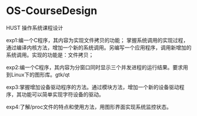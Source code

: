 # OS-CourseDesign

HUST 操作系统课程设计

exp1:编一个C程序，其内容为实现文件拷贝的功能；
     掌握系统调用的实现过程，通过编译内核方法，增加一个新的系统调用。另编写一个应用程序，调用新增加的系统调用。实现的功能是：文件拷贝；

exp2:编一个C程序，其内容为分窗口同时显示三个并发进程的运行结果。要求用到Linux下的图形库。gtk/qt

exp3:掌握增加设备驱动程序的方法。通过模块方法，增加一个新的设备驱动程序，其功能可以简单实现字符设备的驱动。

exp4:了解/proc文件的特点和使用方法，用图形界面实现系统监控状态。
